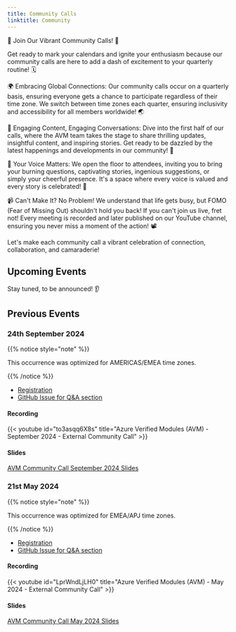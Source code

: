 ```yaml
---
title: Community Calls
linktitle: Community
---
```


🎉 Join Our Vibrant Community Calls! 🎉

Get ready to mark your calendars and ignite your enthusiasm because our community calls are here to add a dash of excitement to your quarterly routine! 🗓️

🌍 Embracing Global Connections: Our community calls occur on a quarterly basis, ensuring everyone gets a chance to participate regardless of their time zone. We switch between time zones each quarter, ensuring inclusivity and accessibility for all members worldwide! 🌏

📣 Engaging Content, Engaging Conversations: Dive into the first half of our calls, where the AVM team takes the stage to share thrilling updates, insightful content, and inspiring stories. Get ready to be dazzled by the latest happenings and developments in our community! 🌟

💬 Your Voice Matters: We open the floor to attendees, inviting you to bring your burning questions, captivating stories, ingenious suggestions, or simply your cheerful presence. It's a space where every voice is valued and every story is celebrated! 🎤

📹 Can't Make It? No Problem! We understand that life gets busy, but FOMO (Fear of Missing Out) shouldn't hold you back! If you can't join us live, fret not! Every meeting is recorded and later published on our YouTube channel, ensuring you never miss a moment of the action! 📽️

Let's make each community call a vibrant celebration of connection, collaboration, and camaraderie!

## Upcoming Events

Stay tuned, to be announced! 👂

<!-- ### 24th September 2024

{{% notice style="note" %}}

This occurrence is optimized for AMERICAS/EMEA time zones.

{{% /notice %}}

- [Registration](https://msit.events.teams.microsoft.com/event/74fc1d31-fc02-411d-bb3c-a4969833d178@72f988bf-86f1-41af-91ab-2d7cd011db47)
- [GitHub Issue for Q&A section](https://github.com/Azure/Azure-Verified-Modules/issues/1387) -->

## Previous Events

### 24th September 2024

{{% notice style="note" %}}

This occurrence was optimized for AMERICAS/EMEA time zones.

{{% /notice %}}

- [Registration](https://msit.events.teams.microsoft.com/event/74fc1d31-fc02-411d-bb3c-a4969833d178@72f988bf-86f1-41af-91ab-2d7cd011db47)
- [GitHub Issue for Q&A section](https://github.com/Azure/Azure-Verified-Modules/issues/1387)

#### Recording

{{< youtube id="to3asqq6X8s" title="Azure Verified Modules (AVM) - September 2024 - External Community Call" >}}

#### Slides

[AVM Community Call September 2024 Slides](/Azure-Verified-Modules/assets/community/sept24/avm-community-call-sept24.pdf)

### 21st May 2024

{{% notice style="note" %}}

This occurrence was optimized for EMEA/APJ time zones.

{{% /notice %}}

- [Registration](https://msit.events.teams.microsoft.com/event/0934dbca-3fc0-4a0e-a13f-c4c9dc68889b@72f988bf-86f1-41af-91ab-2d7cd011db47)
- [GitHub Issue for Q&A section](https://github.com/Azure/Azure-Verified-Modules/issues/859)

#### Recording

{{< youtube id="LprWndLjLH0" title="Azure Verified Modules (AVM) - May 2024 - External Community Call" >}}

#### Slides

[AVM Community Call May 2024 Slides](/Azure-Verified-Modules/assets/community/may24/avm-community-call-may24.pdf)

